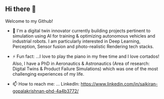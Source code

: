 ## Hi there 👋
Welcome to my Github!

- 🔭 I'm a digital twin innovator currently building projects pertinent to simulation using AI for training & optimizing autonomous vehicles and industrial robots. I am particularly interested in Deep Learning, Perception, Sensor fusion and photo-realistic Rendering tech stacks.

- ⚡ Fun fact: ...I love to play the piano in my free time and I love cortados! Also, I have a PhD in Aeronautics & Astronautics (Area of research: Digital Twins & Product Failure Simulations) which was one of the most challenging experiences of my life. 

- 📫 How to reach me: ... LinkedIn: https://www.linkedin.com/in/saikiran-gopalakrishnan-phd-4a4b3772/



